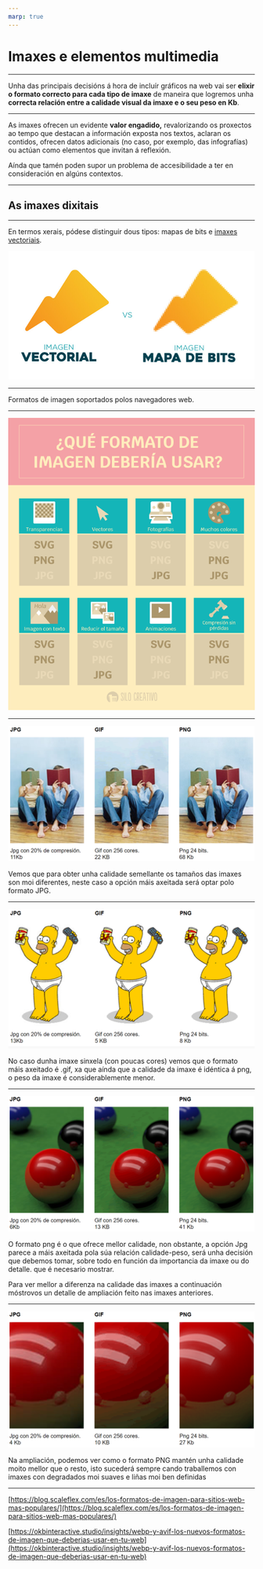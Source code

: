 ```yaml
---
marp: true
---
```


# Imaxes e elementos multimedia

---
Unha das principais decisións á hora de incluír gráficos na web vai ser **elixir o formato correcto para cada tipo de imaxe** de maneira que logremos unha **correcta relación entre a calidade visual da imaxe e o seu peso en Kb**.

---

As imaxes ofrecen un evidente **valor engadido,** revalorizando os proxectos ao tempo que destacan a información exposta nos textos, aclaran os contidos, ofrecen datos adicionais (no caso, por exemplo, das infografías) ou actúan como elementos que invitan á reflexión.

Aínda que tamén poden supor un problema de accesibilidade a ter en consideración en algúns contextos.

---

## As imaxes dixitais

---

En termos xerais, pódese distinguir dous tipos: mapas de bits e [imaxes vectoriais](https://www.ionos.es/digitalguide/paginas-web/diseno-web/que-es-una-imagen-vectorial/).

![img](./assets/Vectos-Vs-mapa-bits.jpg)

---

Formatos de imagen  soportados polos navegadores web.

---

![bg](./assets/infografia-formatos-imagenes.png)

---

![image-20230120220347646](./assets/image-20230120220347646.png)

Vemos que para obter unha calidade semellante os tamaños das imaxes son moi diferentes, neste caso a opción máis axeitada será optar polo formato JPG.

---

![image-20230120220439283](./assets/image-20230120220439283.png)

No caso dunha imaxe sinxela (con poucas cores) vemos que o formato máis axeitado é .gif, xa que aínda que a calidade da imaxe é idéntica á png, o peso da imaxe é considerablemente menor.

---

![image-20230120220603846](./assets/image-20230120220603846.png)

O formato png é o que ofrece mellor calidade, non obstante, a opción Jpg parece a máis axeitada pola súa relación calidade-peso, será unha decisión que debemos tomar, sobre todo en función da importancia da imaxe ou do detalle. que é necesario mostrar.

Para ver mellor a diferenza na calidade das imaxes a continuación móstrovos un detalle de ampliación feito nas imaxes anteriores.

---

![image-20230120220651413](./assets/image-20230120220651413.png)

Na ampliación, podemos ver como o formato PNG mantén unha calidade moito mellor que o resto, isto sucederá sempre cando traballemos con imaxes con degradados moi suaves e liñas moi ben definidas

---

[https://blog.scaleflex.com/es/los-formatos-de-imagen-para-sitios-web-mas-populares/](https://blog.scaleflex.com/es/los-formatos-de-imagen-para-sitios-web-mas-populares/)

[https://okbinteractive.studio/insights/webp-y-avif-los-nuevos-formatos-de-imagen-que-deberias-usar-en-tu-web](https://okbinteractive.studio/insights/webp-y-avif-los-nuevos-formatos-de-imagen-que-deberias-usar-en-tu-web)
